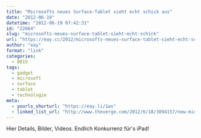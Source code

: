 ```yaml
---
title: "Microsofts neues Surface-Tablet sieht echt schick aus"
date: "2012-06-19"
datetime: "2012-06-19 07:42:31"
id: "22664"
slug: "microsofts-neues-surface-tablet-sieht-echt-schick"
url: "https://eay.cc/2012/microsofts-neues-surface-tablet-sieht-echt-schick/"
author: "eay"
format: "link"
categories:
  - 0815
tags:
  - gadget
  - microsoft
  - surface
  - tablet
  - technologie
meta:
  - yourls_shorturl: "https://eay.li/1wx"
  - linked_list_url: "http://www.theverge.com/2012/6/18/3094157/new-microsoft-surface-windows-tablet"
---
```


Hier Details, Bilder, Videos. Endlich Konkurrenz für's iPad!
